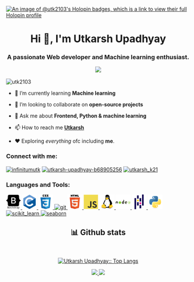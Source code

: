[![An image of @utk2103's Holopin badges, which is a link to view their full Holopin profile](https://holopin.me/utk2103)](https://holopin.io/@utk2103)
<h1 align="center">Hi 👋, I'm Utkarsh Upadhyay</h1>
<h3 align="center">A passionate Web developer and Machine learning enthusiast.</h3>
<p align="center">
  <img src = "https://media2.giphy.com/media/QssGEmpkyEOhBCb7e1/giphy.gif?cid=ecf05e47a0n3gi1bfqntqmob8g9aid1oyj2wr3ds3mg700bl&rid=giphy.gif" width = 160px>
</p>

<p align="left"> <img src="https://komarev.com/ghpvc/?username=utk2103&label=Profile%20views&color=0e75b6&style=flat" alt="utk2103" /> </p>

- 🌱 I’m currently learning **Machine learning**

- 👯 I’m looking to collaborate on **open-source projects**

- 💬 Ask me about **Frontend, Python & machine learning**

- 📫 How to reach me **[Utkarsh](https://www.linkedin.com/in/utkarsh-upadhyay-b68905256)**

- ❤️ Exploring *everything* ofc including **me**. 

<h3 align="left">Connect with me:</h3>
<p align="left">
<a href="https://twitter.com/infinitumutk" target="blank"><img align="center" src="https://raw.githubusercontent.com/rahuldkjain/github-profile-readme-generator/master/src/images/icons/Social/twitter.svg" alt="infinitumutk" height="30" width="40" /></a>
<a href="https://linkedin.com/in/utkarsh-upadhyay-b68905256" target="blank"><img align="center" src="https://raw.githubusercontent.com/rahuldkjain/github-profile-readme-generator/master/src/images/icons/Social/linked-in-alt.svg" alt="utkarsh-upadhyay-b68905256" height="30" width="40" /></a>
<a href="https://instagram.com/utkarsh_k21" target="blank"><img align="center" src="https://raw.githubusercontent.com/rahuldkjain/github-profile-readme-generator/master/src/images/icons/Social/instagram.svg" alt="utkarsh_k21" height="30" width="40" /></a>
</p>
<div>
<h3 align="centre">Languages and Tools:</h3>
<div align="centre">
<p align="left"> <a href="https://getbootstrap.com" target="_blank" rel="noreferrer"> <img src="https://raw.githubusercontent.com/devicons/devicon/master/icons/bootstrap/bootstrap-plain-wordmark.svg" alt="bootstrap" width="40" height="40"/> </a> <a href="https://www.cprogramming.com/" target="_blank" rel="noreferrer"> <img src="https://raw.githubusercontent.com/devicons/devicon/master/icons/c/c-original.svg" alt="c" width="40" height="40"/> </a> <a href="https://www.w3schools.com/css/" target="_blank" rel="noreferrer"> <img src="https://raw.githubusercontent.com/devicons/devicon/master/icons/css3/css3-original-wordmark.svg" alt="css3" width="40" height="40"/> </a> <a href="https://git-scm.com/" target="_blank" rel="noreferrer"> <img src="https://www.vectorlogo.zone/logos/git-scm/git-scm-icon.svg" alt="git" width="40" height="40"/> </a> <a href="https://www.w3.org/html/" target="_blank" rel="noreferrer"> <img src="https://raw.githubusercontent.com/devicons/devicon/master/icons/html5/html5-original-wordmark.svg" alt="html5" width="40" height="40"/> </a> <a href="https://developer.mozilla.org/en-US/docs/Web/JavaScript" target="_blank" rel="noreferrer"> <img src="https://raw.githubusercontent.com/devicons/devicon/master/icons/javascript/javascript-original.svg" alt="javascript" width="40" height="40"/> </a> <a href="https://www.linux.org/" target="_blank" rel="noreferrer"> <img src="https://raw.githubusercontent.com/devicons/devicon/master/icons/linux/linux-original.svg" alt="linux" width="40" height="40"/> </a> <a href="https://nodejs.org" target="_blank" rel="noreferrer"> <img src="https://raw.githubusercontent.com/devicons/devicon/master/icons/nodejs/nodejs-original-wordmark.svg" alt="nodejs" width="40" height="40"/> </a> <a href="https://pandas.pydata.org/" target="_blank" rel="noreferrer"> <img src="https://raw.githubusercontent.com/devicons/devicon/2ae2a900d2f041da66e950e4d48052658d850630/icons/pandas/pandas-original.svg" alt="pandas" width="40" height="40"/> </a> <a href="https://www.python.org" target="_blank" rel="noreferrer"> <img src="https://raw.githubusercontent.com/devicons/devicon/master/icons/python/python-original.svg" alt="python" width="40" height="40"/> </a> <a href="https://scikit-learn.org/" target="_blank" rel="noreferrer"> <img src="https://upload.wikimedia.org/wikipedia/commons/0/05/Scikit_learn_logo_small.svg" alt="scikit_learn" width="40" height="40"/> </a> <a href="https://seaborn.pydata.org/" target="_blank" rel="noreferrer"> <img src="https://seaborn.pydata.org/_images/logo-mark-lightbg.svg" alt="seaborn" width="40" height="40"/> </a> </p></div>
</div>

<div>
    <h2 align="center"> 📊 Github stats </h2>
      <br/>
        <p align="center">
          <a href="https://github.com/utk2103/">
          <img src="https://github-readme-stats.vercel.app/api/top-langs/?username=utk2103&langs_count=6&theme=gruvbox&layout=compact&hide_border=true" alt="Utkarsh Upadhyay:: Top Langs" /></a>
        </p>
        <p align="center">
          <a href="https://github.com/utk2103/">
          <img width="49.5%" src="https://github-readme-stats.vercel.app/api?username=utk2103&show_icons=true&theme=gruvbox&hide_border=true" />
          <img width="49.5%" src="https://github-readme-streak-stats.herokuapp.com/?user=utk2103&theme=gruvbox&hide_border=true" />
          </a>
       </p>
     <br>
  </div> 
